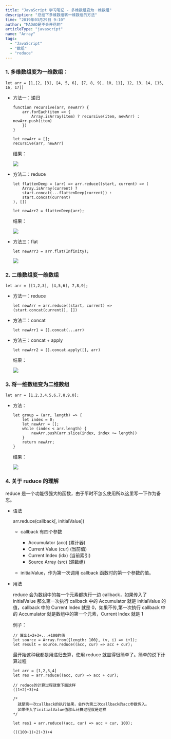 ```yaml
---
title: "JavaScript 学习笔记 - 多维数组变为一维数组"
description: "总结下多维数组转一维数组的方法"
time: "2019年03月29日 9:10"
author: "MADAO是不会开花的"
articleType: "javascript"
name: "Array"
tags:
  - "JavaScript"
  - "数组"
  - "reduce"
---
```


### 1. 多维数组变为一维数组：

```
let arr = [1,[2, [3], [4, 5, 6], [7, 8, 9], 10, 11], 12, 13, 14, [15, 16, 17]]
```

- 方法一：递归

  ```
  function recursive(arr, newArr) {
      arr.forEach(item => {
          Array.isArray(item) ? recursive(item, newArr) : newArr.push(item)
      })
  }

  let newArr = [];
  recursive(arr, newArr)
  ```

  结果：

  ![](/articlesImages/javascript/array/image.png)

- 方法二：reduce

  ```
  let flattenDeep = (arr) => arr.reduce((start, current) => (
      Array.isArray(current) ?
      start.concat(...flattenDeep(current)) :
      start.concat(current)
  ), [])

  let newArr2 = flattenDeep(arr);
  ```

  结果：

  ![](/articlesImages/javascript/array/image1.png)

- 方法三：flat

  ```
  let newArr3 = arr.flat(Infinity);
  ```

  ![](/articlesImages/javascript/array/image2.png)

### 2. 二维数组变一维数组

```
let arr = [[1,2,3], [4,5,6], 7,8,9];
```

- 方法一：reduce

  ```
  let newArr = arr.reduce((start, current) => (start.concat(current)), [])
  ```

- 方法二：concat

  ```
  let newArr1 = [].concat(...arr)
  ```

- 方法三：concat + apply

  ```
  let newArr2 = [].concat.apply([], arr)
  ```

  结果：

  ![](/articlesImages/javascript/array/image3.png)

### 3. 将一维数组变为二维数组

```
let arr = [1,2,3,4,5,6,7,8,9,0];
```

- 方法：

  ```
  let group = (arr, length) => {
      let index = 0;
      let newArr = [];
      while (index < arr.length) {
          newArr.push(arr.slice(index, index += length))
      }
      return newArr;
  }
  ```

  结果：

  ![](/articlesImages/javascript/array/image4.png)

### 4. 关于 ruduce 的理解

reduce 是一个功能很强大的函数，由于平时不怎么使用所以这里写一下作为备忘。

- 语法

  arr.reduce(callback[, initialValue])

  - callback 有四个参数

    - Accumulator (acc) (累计器)
    - Current Value (cur) (当前值)
    - Current Index (idx) (当前索引)
    - Source Array (src) (源数组)

  - initialValue，作为第一次调用 callback 函数时的第一个参数的值。

- 用法

  reduce 会为数组中的每一个元素都执行一边 callback，如果传入了 initialValue 那么第一次执行 callback 中的 Accumulator 就是 initialValue 的值，callback 中的 Current Index 就是 0，如果不传,第一次执行 callback 中的 Accumulator 就是数组中的第一个元素，Current Index 就是 1

  例子：

  ```
  // 算出1+2+3+...+100的值
  let source = Array.from({length: 100}, (v, i) => i+1);
  let result = source.reduce((acc, cur) => acc + cur);
  ```

  最开始这种我都是用递归去算，使用 reduce 就显得很简单了。简单的说下计算过程

  ```
  let arr = [1,2,3,4]
  let res = arr.reduce((acc, cur) => acc + cur);

  // reduce的计算过程就像下面这样
  ((1+2)+3)+4

  /*
    就是第一次callback的执行结果，会作为第二次callback的acc参数传入。
    如果传入了initialValue值那么计算过程就是这样
  */

  let res1 = arr.reduce((acc, cur) => acc + cur, 100);

  (((100+1)+2)+3)+4
  ```
